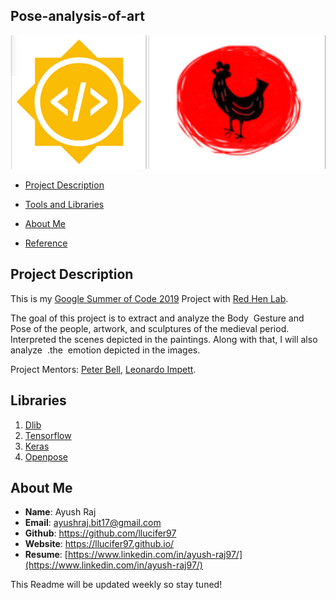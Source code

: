 ## Pose-analysis-of-art
![log](media/logo.png)
- [Project Description](#project-description)
 - [Tools and Libraries](#libraries)

 - [About Me](#about-me)
 - [Reference](#reference)


## Project Description

This is my [Google Summer of Code 2019](https://summerofcode.withgoogle.com/projects/#4647330802827264) Project with [Red Hen Lab](http://www.redhenlab.org/).

The goal of this project is to extract and analyze the Body   ​ Gesture and   ​ Pose of the people,   artwork, and sculptures of the medieval period. Interpreted the scenes depicted in the paintings.   Along with that,   I will also analyze    ​ .the           ​ emotion   depicted   in   the   images.

Project Mentors: [Peter Bell](https://uni-erlangen.academia.edu/PeterBell), [Leonardo Impett](http://www.biblhertz.it/en/institute/staff/staffdatabase/staff-details/ma-leonardo-impett/).

## Libraries
1. [Dlib](#dlib)
2. [Tensorflow](#tensorflow)
3. [Keras](#keras)
4. [Openpose](#openpose)




## About Me

- **Name**: Ayush Raj
- **Email**: ayushraj.bit17@gmail.com
- **Github**: https://github.com/llucifer97
- **Website**: https://llucifer97.github.io/
- **Resume**: [https://www.linkedin.com/in/ayush-raj97/](https://www.linkedin.com/in/ayush-raj97/)

This Readme will be updated weekly so stay tuned!

